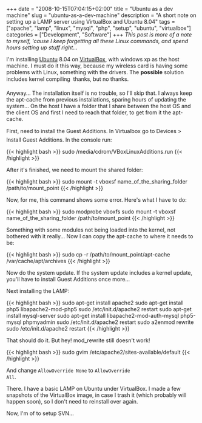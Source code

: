 +++
date = "2008-10-15T07:04:15+02:00"
title = "Ubuntu as a dev machine"
slug = "ubuntu-as-a-dev-machine"
description = "A short note on setting up a LAMP server using VirtualBox and Ubuntu 8.04"
tags = ["apache", "lamp", "linux", "mysql", "php", "setup", "ubuntu", "virtualbox"]
categories = ["Development", "Software"]
+++
<em>This post is more of a note to myself, 'cause I keep forgetting all these Linux commands, and spend hours setting up stuff right...</em>

I'm installing <a href="http://www.ubuntu.com/" target="_blank">Ubuntu</a> 8.04 on <a href="http://virtualbox.org" target="_blank">VirtualBox</a>, with windows xp as the host machine. I must do it this way, because my wireless card is having some problems with Linux, something with the drivers. The <strong>possible</strong> solution includes kernel compiling &#151; thanks, but no thanks.

Anyway... The installation itself is no trouble, so I'll skip that. I always keep the apt-cache from previous installations, sparing hours of updating the system... On the host I have a folder that I share between the host OS and the client OS and first I need to reach that folder, to get from it the apt-cache.

First, need to install the Guest Additions. In Virtualbox go to Devices &#151;> Install Guest Additions. In the console run:

{{< highlight bash >}}
sudo /media/cdrom/VBoxLinuxAdditions.run
{{< /highlight >}}

After it's finished, we need to mount the shared folder:

{{< highlight bash >}}
sudo mount -t vboxsf name_of_the_sharing_folder /path/to/mount_point
{{< /highlight >}}

Now, for me, this command shows some error. Here's what I have to do:

{{< highlight bash >}}
sudo modprobe vboxfs
sudo mount -t vboxsf name_of_the_sharing_folder /path/to/mount_point
{{< /highlight >}}

Something with some modules not being loaded into the kernel, not bothered with it really... Now I can copy the apt-cache to where it needs to be:

{{< highlight bash >}}
sudo cp -r /path/to/mount_point/apt-cache /var/cache/apt/archives
{{< /highlight >}}

Now do the system update. If the system update includes a kernel update, you'll have to install Guest Additions once more...

Next installing the LAMP:

{{< highlight bash >}}
sudo apt-get install apache2
sudo apt-get install php5 libapache2-mod-php5
sudo /etc/init.d/apache2 restart
sudo apt-get install mysql-server
sudo apt-get install libapache2-mod-auth-mysql php5-mysql phpmyadmin
sudo /etc/init.d/apache2 restart
sudo a2enmod rewrite
sudo /etc/init.d/apache2 restart
{{< /highlight >}}

That should do it. But hey! mod_rewrite still doesn't work!

{{< highlight bash >}}
sudo gvim /etc/apache2/sites-available/default
{{< /highlight >}}

And change <code>AllowOverride None</code> to <code>AllowOverride All</code>.

There. I have a basic LAMP on Ubuntu under VirtualBox. I made a few snapshots of the VirtualBox image, in case I trash it (which probably will happen soon), so I don't need to reinstall over again.

Now, I'm of to setup SVN...
